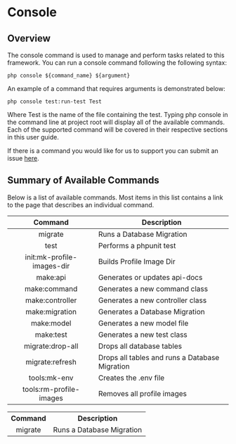 # Console

## Overview
The console command is used to manage and perform tasks related to this framework. You can run a console command following the following syntax:

```php console ${command_name} ${argument}```

An example of a command that requires arguments is demonstrated below:

```php console test:run-test Test```

Where Test is the name of the file containing the test. Typing php console in the command line at project root will display all of the available commands. Each of the supported command will be covered in their respective sections in this user guide.

If there is a command you would like for us to support you can submit an issue [here](https://github.com/chapmancbVCU/chappy-php/issues).

## Summary of Available Commands
Below is a list of available commands. Most items in this list contains a link to the page that describes an individual command.

| Command | Description |
|:-------:|-------------|
| migrate | Runs a Database Migration |
| test | Performs a phpunit test |
| init:mk-profile-images-dir | Builds Profile Image Dir |
| make:api | Generates or updates api-docs |
| make:command | Generates a new command class |
| make:controller| Generates a new controller class |
| make:migration | Generates a Database Migration |
| make:model | Generates a new model file |
| make:test | Generates a new test class |
| migrate:drop-all | Drops all database tables |
| migrate:refresh | Drops all tables and runs a Database Migration |
| tools:mk-env | Creates the .env file |
| tools:rm-profile-images | Removes all profile images |

<div style="margin-left: auto; margin-right: auto">
    <table>
        <tr>
            <th style="text-align: center;">Command</th>
            <th style="text-align: center;">Description</th>
        </tr>
        <tr>
            <td style="text-align: center;">migrate</td>
            <td>Runs a Database Migration</td>
        </tr>
    </table>
</div>